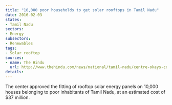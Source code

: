 ```yaml
---
title: "10,000 poor households to get solar rooftops in Tamil Nadu"
date: 2016-02-03
states:
- Tamil Nadu
sectors:
- Energy
subsectors:
- Renewables
tags:
- Solar rooftop
sources:
- name: The Hindu
  url: http://www.thehindu.com/news/national/tamil-nadu/centre-okays-construction-of-23476-affordable-houses-in-tamil-nadu/article8151779.ece
details:
---
```


The center approved the fitting of rooftop solar energy panels on 10,000 houses belonging to poor inhabitants of Tamil Nadu, at an estimated cost of $37 million.
